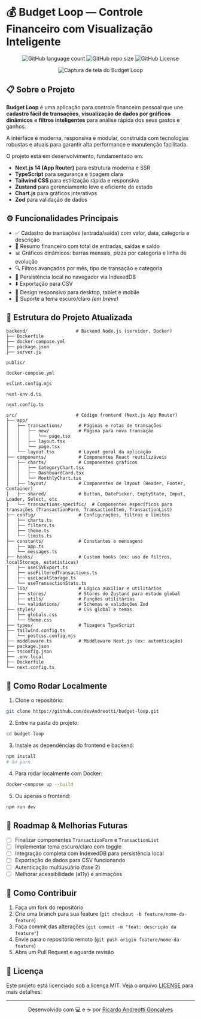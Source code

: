 # 💰 Budget Loop — Controle Financeiro com Visualização Inteligente
<p align="center">
  <img alt="GitHub language count" src="https://img.shields.io/github/languages/count/devAndreotti/budget-loop?color=FFF&labelColor=f3c07b&style=flat-square" />
  <img alt="GitHub repo size" src="https://img.shields.io/github/repo-size/devAndreotti/budget-loop?color=FFF&labelColor=f3c07b&style=flat-square" />
  <img alt="GitHub License" src="https://img.shields.io/github/license/devAndreotti/budget-loop?color=FFF&labelColor=f3c07b&style=flat-square" />
</p>

<p align="center">
  <img src="" alt="Captura de tela do Budget Loop" />
</p>

## 📋 Sobre o Projeto
**Budget Loop** é uma aplicação para controle financeiro pessoal que une **cadastro fácil de transações**, **visualização de dados por gráficos dinâmicos** e **filtros inteligentes** para análise rápida dos seus gastos e ganhos.

A interface é moderna, responsiva e modular, construída com tecnologias robustas e atuais para garantir alta performance e manutenção facilitada.

O projeto está em desenvolvimento, fundamentado em:

* **Next.js 14 (App Router)** para estrutura moderna e SSR
* **TypeScript** para segurança e tipagem clara
* **Tailwind CSS** para estilização rápida e responsiva
* **Zustand** para gerenciamento leve e eficiente do estado
* **Chart.js** para gráficos interativos
* **Zod** para validação de dados

## ⚙️ Funcionalidades Principais
* ✅ Cadastro de transações (entrada/saída) com valor, data, categoria e descrição
* 🧮 Resumo financeiro com total de entradas, saídas e saldo
* 📊 Gráficos dinâmicos: barras mensais, pizza por categoria e linha de evolução
* 🔍 Filtros avançados por mês, tipo de transação e categoria
* 🧠 Persistência local no navegador via IndexedDB
* ⬇️ Exportação para CSV
* 📱 Design responsivo para desktop, tablet e mobile
* 🌙 Suporte a tema escuro/claro *(em breve)*

## 📂 Estrutura do Projeto Atualizada
```
backend/                  # Backend Node.js (servidor, Docker)
├── Dockerfile
├── docker-compose.yml
├── package.json
├── server.js

public/ 

docker-compose.yml

eslint.config.mjs

next-env.d.ts

next.config.ts

src/                      # Código frontend (Next.js App Router)
├── app/
│   ├── transactions/      # Páginas e rotas de transações
│   │   ├── new/           # Página para nova transação
│   │   │   └── page.tsx
│   │   ├── layout.tsx
│   │   └── page.tsx
│   └── layout.tsx         # Layout geral da aplicação
├── components/            # Componentes React reutilizáveis
│   ├── charts/            # Componentes gráficos
│   │   ├── CategoryChart.tsx
│   │   ├── DashboardCard.tsx
│   │   └── MonthlyChart.tsx
│   ├── layout/            # Componentes de layout (Header, Footer, Container)
│   ├── shared/            # Button, DatePicker, EmptyState, Imput, Loader, Select, etc
│   └── transactions-specific/  # Componentes específicos para transações (TransactionForm, TransactionItem, TransactionList)
├── config/                # Configurações, filtros e limites
│   ├── charts.ts
│   ├── filters.ts
│   ├── theme.ts
│   └── limits.ts
├── constants/             # Constantes e mensagens
│   ├── app.ts
│   └── messages.ts
├── hooks/                 # Custom hooks (ex: uso de filtros, localStorage, estatísticas)
│   ├── useCSVExport.ts
│   ├── useFilteredTransactions.ts
│   ├── useLocalStorage.ts
│   └── useTransactionStats.ts
├── lib/                   # Lógica auxiliar e utilitários
│   ├── stores/            # Stores do Zustand para estado global
│   ├── utils/             # Funções utilitárias
│   └── validations/       # Schemas e validações Zod
├── styles/                # CSS global e temas
│   ├── globals.css
│   └── theme.css
├── types/                 # Tipagens TypeScript
├── tailwind.config.ts                
│   └── postcss.config.mjs
├── middleware.ts          # Middleware Next.js (ex: autenticação)
├── package.json
├── tsconfig.json
├── .env.local
├── Dockerfile
└── next.config.ts
```

## 🚀 Como Rodar Localmente
1. Clone o repositório:

```bash
git clone https://github.com/devAndreotti/budget-loop.git
```

2. Entre na pasta do projeto:

```bash
cd budget-loop
```

3. Instale as dependências do frontend e backend:

```bash
npm install
# ou yarn
```

4. Para rodar localmente com Docker:

```bash
docker-compose up --build
```

5. Ou apenas o frontend:

```bash
npm run dev
```

## 🔮 Roadmap & Melhorias Futuras
* [ ] Finalizar componentes `TransactionForm` e `TransactionList`
* [ ] Implementar tema escuro/claro com toggle
* [ ] Integração completa com IndexedDB para persistência local
* [ ] Exportação de dados para CSV funcionando
* [ ] Autenticação multiusuário (fase 2)
* [ ] Melhorar acessibilidade (a11y) e animações

## 💪 Como Contribuir
1. Faça um fork do repositório
2. Crie uma branch para sua feature (`git checkout -b feature/nome-da-feature`)
3. Faça commit das alterações (`git commit -m "feat: descrição da feature"`)
4. Envie para o repositório remoto (`git push origin feature/nome-da-feature`)
5. Abra um Pull Request e aguarde revisão

## 📝 Licença
Este projeto está licenciado sob a licença MIT. Veja o arquivo [LICENSE](https://github.com/devAndreotti/devAndreotti/blob/main/LICENSE) para mais detalhes.

---

<p align="center">
  Desenvolvido com 💻 e ☕ por <a href="https://github.com/devAndreotti">Ricardo Andreotti Gonçalves</a>
</p>